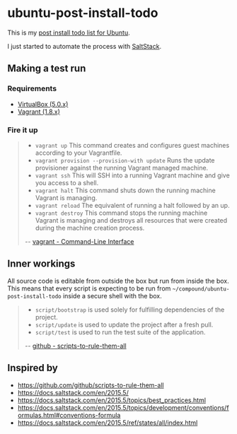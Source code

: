 ubuntu-post-install-todo
========================

This is my [post install todo list for Ubuntu](TODO.md).

I just started to automate the process with [SaltStack](https://github.com/saltstack/salt).


## Making a test run

### Requirements

* [VirtualBox (5.0.x)](https://www.virtualbox.org/wiki/Downloads)
* [Vagrant (1.8.x)](https://www.vagrantup.com/downloads.html)

### Fire it up

> * `vagrant up` This command creates and configures guest machines according to your Vagrantfile.
> * `vagrant provision --provision-with update` Runs the update provisioner against the running Vagrant managed machine.
> * `vagrant ssh` This will SSH into a running Vagrant machine and give you access to a shell.
> * `vagrant halt` This command shuts down the running machine Vagrant is managing.
> * `vagrant reload` The equivalent of running a halt followed by an up.
> * `vagrant destroy` This command stops the running machine Vagrant is managing and destroys all resources that were created during the machine creation process.
>
> -- [vagrant - Command-Line Interface](https://docs.vagrantup.com/v2/cli/index.html)


## Inner workings

All source code is editable from outside the box but run from inside the box.
This means that every script is expecting to be run from `~/compound/ubuntu-post-install-todo`
inside a secure shell with the box.

> * `script/bootstrap` is used solely for fulfilling dependencies of the project.
> * `script/update` is used to update the project after a fresh pull.
> * `script/test` is used to run the test suite of the application.
>
> -- [github - scripts-to-rule-them-all](https://github.com/github/scripts-to-rule-them-all/blob/master/README.md#the-scripts)


## Inspired by

* https://github.com/github/scripts-to-rule-them-all
* https://docs.saltstack.com/en/2015.5/
* https://docs.saltstack.com/en/2015.5/topics/best_practices.html
* https://docs.saltstack.com/en/2015.5/topics/development/conventions/formulas.html#conventions-formula
* https://docs.saltstack.com/en/2015.5/ref/states/all/index.html
